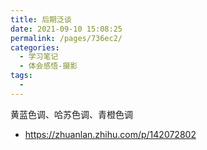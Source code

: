 ```yaml
---
title: 后期泛谈
date: 2021-09-10 15:08:25
permalink: /pages/736ec2/
categories:
  - 学习笔记
  - 体会感悟-摄影
tags:
  - 
---
```

黄蓝色调、哈苏色调、青橙色调

- https://zhuanlan.zhihu.com/p/142072802



